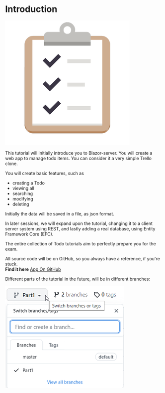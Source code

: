 ﻿# Introduction

![Todo list](Resources/TodoIcon.png)

This tutorial will initially introduce you to Blazor-server. You will create a web app to manage todo items. You can consider it a very simple Trello clone.

You will create basic features, such as 
* creating a Todo
* viewing all
* searching
* modifying
* deleting

Initially the data will be saved in a file, as json format.

In later sessions, we will expand upon the tutorial, changing it to a client server system using REST, and lastly adding a real database, using Entity Framework Core (EFC).

The entire collection of Todo tutorials aim to perfectly prepare you for the exam.

All source code will be on GitHub, so you always have a reference, if you're stuck.  
**Find it here** [App On GitHub](https://github.com/TroelsMortensen/BlazorTodoApp/tree/Part1)

Different parts of the tutorial in the future, will be in different branches:

![img_4.png](Resources/img_4.png)

